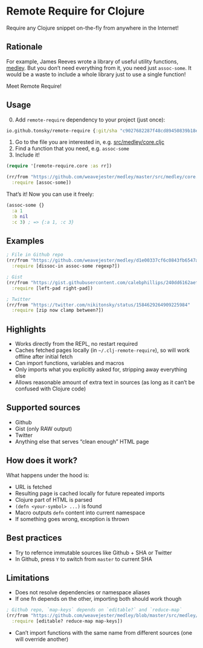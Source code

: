 # Remote Require for Clojure

Require any Clojure snippet on-the-fly from anywhere in the Internet!

## Rationale

For example, James Reeves wrote a library of useful utility functions, [medley](https://github.com/weavejester/medley). But you don’t need everything from it, you need just `assoc-some`. It would be a waste to include a whole library just to use a single function!

Meet Remote Require!

## Usage

0. Add `remote-require` dependency to your project (just once):

```clojure
io.github.tonsky/remote-require {:git/sha "c9027682287f48cd89450839b18e6c69758fc343"}
```

1. Go to the file you are interested in, e.g. [src/medley/core.cljc](https://github.com/weavejester/medley/blob/master/src/medley/core.cljc)
2. Find a function that you need, e.g. `assoc-some`
3. Include it!

```clojure
(require '[remote-require.core :as rr])

(rr/from "https://github.com/weavejester/medley/master/src/medley/core.cljc"
  :require [assoc-some])
```

That’s it! Now you can use it freely:

```clojure
(assoc-some {}
  :a 1
  :b nil
  :c 3) ; => {:a 1, :c 3}
```

## Examples

```clojure
; File in Github repo
(rr/from "https://github.com/weavejester/medley/d1e00337cf6c0843fb6547aadf9ad78d981bfae5/src/medley/core.cljc"
  :require [dissoc-in assoc-some regexp?])

; Gist
(rr/from "https://gist.githubusercontent.com/calebphillips/240dd6162aefb77584a88249b009fbe6/raw/d8b5a865e7a58bab7da48493a64db848d4f8c0f5/cal.clj"
  :require [left-pad right-pad])

; Twitter
(rr/from "https://twitter.com/nikitonsky/status/1584629264909225984"
  :require [zip now clamp between?])
```
## Highlights

- Works directly from the REPL, no restart required
- Caches fetched pages locally (in `~/.clj-remote-require`), so will work offline after initial fetch
- Can import functions, variables and macros
- Only imports what you explicitly asked for, stripping away everything else
- Allows reasonable amount of extra text in sources (as long as it can’t be confused with Clojure code)

## Supported sources

- Github
- Gist (only RAW output)
- Twitter
- Anything else that serves “clean enough” HTML page

## How does it work?

What happens under the hood is:

- URL is fetched
- Resulting page is cached locally for future repeated imports
- Clojure part of HTML is parsed
- `(defn <your-symbol> ...)` is found
- Macro outputs `defn` content into current namespace
- If something goes wrong, exception is thrown

## Best practices

- Try to refernce immutable sources like Github + SHA or Twitter
- In Github, press `Y` to switch from `master` to current SHA

## Limitations

- Does not resolve dependencies or namespace aliases
- If one fn depends on the other, importing both should work though

```clojure
; Github repo, `map-keys` depends on `editable?` and `reduce-map`
(rr/from "https://github.com/weavejester/medley/blob/master/src/medley/core.cljc"
  :require [editable? reduce-map map-keys])
```

- Can’t import functions with the same name from different sources (one will override another)
